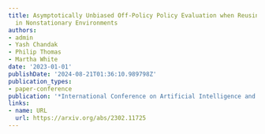 ```yaml
---
title: Asymptotically Unbiased Off-Policy Policy Evaluation when Reusing Old Data
  in Nonstationary Environments
authors:
- admin
- Yash Chandak
- Philip Thomas
- Martha White
date: '2023-01-01'
publishDate: '2024-08-21T01:36:10.989798Z'
publication_types:
- paper-conference
publication: '*International Conference on Artificial Intelligence and Statistics*'
links:
- name: URL
  url: https://arxiv.org/abs/2302.11725
---
```

